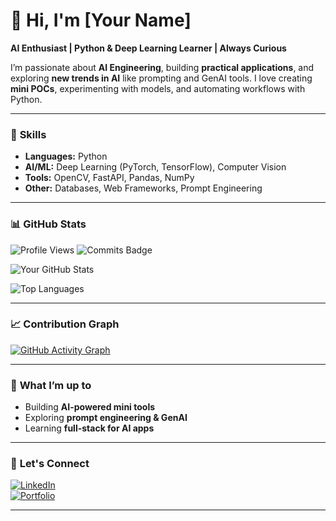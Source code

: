 # 👋 Hi, I'm [Your Name]  

**AI Enthusiast | Python & Deep Learning Learner | Always Curious**  

I’m passionate about **AI Engineering**, building **practical applications**, and exploring **new trends in AI** like prompting and GenAI tools. I love creating **mini POCs**, experimenting with models, and automating workflows with Python.

---

### 🚀 **Skills**
- **Languages:** Python  
- **AI/ML:** Deep Learning (PyTorch, TensorFlow), Computer Vision  
- **Tools:** OpenCV, FastAPI, Pandas, NumPy  
- **Other:** Databases, Web Frameworks, Prompt Engineering  

---

### 📊 **GitHub Stats**

![Profile Views](https://komarev.com/ghpvc/?username=your-username&style=flat-square)
![Commits Badge](https://img.shields.io/badge/Total%20Commits-{{your_total_commits}}-blue)

![Your GitHub Stats](https://github-readme-stats.vercel.app/api?username=your-username&show_icons=true&count_private=true&include_all_commits=true&theme=radical)

![Top Languages](https://github-readme-stats.vercel.app/api/top-langs/?username=your-username&layout=compact&theme=radical)

---

### 📈 **Contribution Graph**
[![GitHub Activity Graph](https://github-readme-activity-graph.vercel.app/graph?username=your-username&theme=react-dark)](https://github.com/your-username)

---

### 🌱 **What I’m up to**
- Building **AI-powered mini tools**  
- Exploring **prompt engineering & GenAI**  
- Learning **full-stack for AI apps**  

---

### 💬 **Let's Connect**
[![LinkedIn](https://img.shields.io/badge/LinkedIn-YourName-blue?logo=linkedin)](https://linkedin.com/in/your-link)  
[![Portfolio](https://img.shields.io/badge/Portfolio-Visit-green)](https://your-portfolio-link.com)  

---
